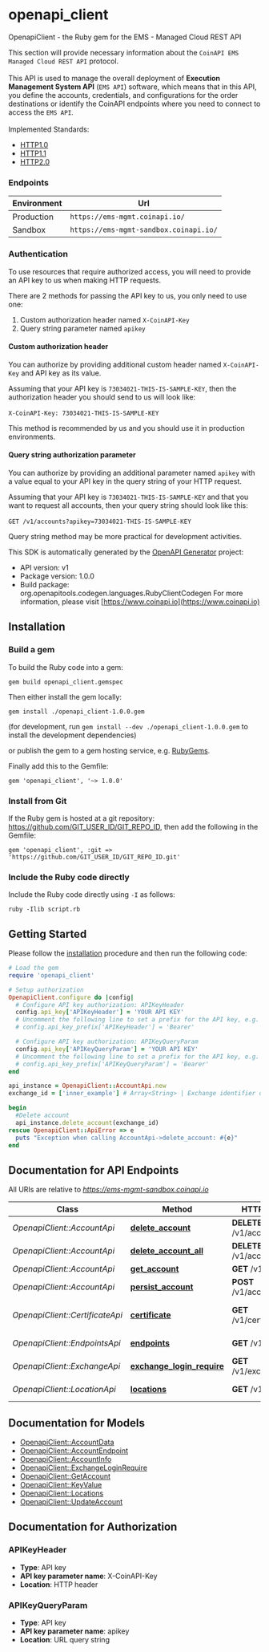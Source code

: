 # openapi_client

OpenapiClient - the Ruby gem for the EMS - Managed Cloud REST API

This section will provide necessary information about the `CoinAPI EMS Managed Cloud REST API` protocol. 
<br/><br/>
This API is used to manage the overall deployment of **Execution Management System API** (`EMS API`) software, 
which means that in this API, you define the accounts, credentials, and configurations for the order destinations or identify the CoinAPI endpoints where you need to connect to access the `EMS API`. 
<br/><br/>
Implemented Standards:

 * [HTTP1.0](https://datatracker.ietf.org/doc/html/rfc1945)
 * [HTTP1.1](https://datatracker.ietf.org/doc/html/rfc2616)
 * [HTTP2.0](https://datatracker.ietf.org/doc/html/rfc7540)
 
### Endpoints
<table>
  <thead>
    <tr>
      <th>Environment</th>
      <th>Url</th>
    </tr>
  </thead>
  <tbody>
    <tr>
      <td>Production</td>
      <td><code>https://ems-mgmt.coinapi.io/</code></td>
    </tr>
    <tr>
      <td>Sandbox</td>
      <td><code>https://ems-mgmt-sandbox.coinapi.io/</code></td>
    </tr>
  </tbody>
</table>

### Authentication

To use resources that require authorized access, you will need to provide an API key to us when making HTTP requests.

There are 2 methods for passing the API key to us, you only need to use one:

 1. Custom authorization header named `X-CoinAPI-Key`
 2. Query string parameter named `apikey`

#### Custom authorization header

You can authorize by providing additional custom header named `X-CoinAPI-Key` and API key as its value.

Assuming that your API key is `73034021-THIS-IS-SAMPLE-KEY`, then the authorization header you should send to us will look like:
<br/><br/>
`X-CoinAPI-Key: 73034021-THIS-IS-SAMPLE-KEY`

<aside class=\"success\">This method is recommended by us and you should use it in production environments.</aside>

#### Query string authorization parameter

You can authorize by providing an additional parameter named `apikey` with a value equal to your API key in the query string of your HTTP request.

Assuming that your API key is `73034021-THIS-IS-SAMPLE-KEY` and that you want to request all accounts, then your query string should look like this: 
<br/><br/>
`GET /v1/accounts?apikey=73034021-THIS-IS-SAMPLE-KEY`

<aside class=\"notice\">
Query string method may be more practical for development activities.
</aside>


This SDK is automatically generated by the [OpenAPI Generator](https://openapi-generator.tech) project:

- API version: v1
- Package version: 1.0.0
- Build package: org.openapitools.codegen.languages.RubyClientCodegen
For more information, please visit [https://www.coinapi.io](https://www.coinapi.io)

## Installation

### Build a gem

To build the Ruby code into a gem:

```shell
gem build openapi_client.gemspec
```

Then either install the gem locally:

```shell
gem install ./openapi_client-1.0.0.gem
```

(for development, run `gem install --dev ./openapi_client-1.0.0.gem` to install the development dependencies)

or publish the gem to a gem hosting service, e.g. [RubyGems](https://rubygems.org/).

Finally add this to the Gemfile:

    gem 'openapi_client', '~> 1.0.0'

### Install from Git

If the Ruby gem is hosted at a git repository: https://github.com/GIT_USER_ID/GIT_REPO_ID, then add the following in the Gemfile:

    gem 'openapi_client', :git => 'https://github.com/GIT_USER_ID/GIT_REPO_ID.git'

### Include the Ruby code directly

Include the Ruby code directly using `-I` as follows:

```shell
ruby -Ilib script.rb
```

## Getting Started

Please follow the [installation](#installation) procedure and then run the following code:

```ruby
# Load the gem
require 'openapi_client'

# Setup authorization
OpenapiClient.configure do |config|
  # Configure API key authorization: APIKeyHeader
  config.api_key['APIKeyHeader'] = 'YOUR API KEY'
  # Uncomment the following line to set a prefix for the API key, e.g. 'Bearer' (defaults to nil)
  # config.api_key_prefix['APIKeyHeader'] = 'Bearer'

  # Configure API key authorization: APIKeyQueryParam
  config.api_key['APIKeyQueryParam'] = 'YOUR API KEY'
  # Uncomment the following line to set a prefix for the API key, e.g. 'Bearer' (defaults to nil)
  # config.api_key_prefix['APIKeyQueryParam'] = 'Bearer'
end

api_instance = OpenapiClient::AccountApi.new
exchange_id = ['inner_example'] # Array<String> | Exchange identifier of the account to delete

begin
  #Delete account
  api_instance.delete_account(exchange_id)
rescue OpenapiClient::ApiError => e
  puts "Exception when calling AccountApi->delete_account: #{e}"
end

```

## Documentation for API Endpoints

All URIs are relative to *https://ems-mgmt-sandbox.coinapi.io*

Class | Method | HTTP request | Description
------------ | ------------- | ------------- | -------------
*OpenapiClient::AccountApi* | [**delete_account**](docs/AccountApi.md#delete_account) | **DELETE** /v1/accounts | Delete account
*OpenapiClient::AccountApi* | [**delete_account_all**](docs/AccountApi.md#delete_account_all) | **DELETE** /v1/accounts/all | Delete all accounts
*OpenapiClient::AccountApi* | [**get_account**](docs/AccountApi.md#get_account) | **GET** /v1/accounts | Get accounts
*OpenapiClient::AccountApi* | [**persist_account**](docs/AccountApi.md#persist_account) | **POST** /v1/accounts | Add or update account
*OpenapiClient::CertificateApi* | [**certificate**](docs/CertificateApi.md#certificate) | **GET** /v1/certificate/pem | Get authentication certificate
*OpenapiClient::EndpointsApi* | [**endpoints**](docs/EndpointsApi.md#endpoints) | **GET** /v1/endpoints | Get API endpoints
*OpenapiClient::ExchangeApi* | [**exchange_login_require**](docs/ExchangeApi.md#exchange_login_require) | **GET** /v1/exchanges | Get exchange configuration
*OpenapiClient::LocationApi* | [**locations**](docs/LocationApi.md#locations) | **GET** /v1/locations | Get site locations


## Documentation for Models

 - [OpenapiClient::AccountData](docs/AccountData.md)
 - [OpenapiClient::AccountEndpoint](docs/AccountEndpoint.md)
 - [OpenapiClient::AccountInfo](docs/AccountInfo.md)
 - [OpenapiClient::ExchangeLoginRequire](docs/ExchangeLoginRequire.md)
 - [OpenapiClient::GetAccount](docs/GetAccount.md)
 - [OpenapiClient::KeyValue](docs/KeyValue.md)
 - [OpenapiClient::Locations](docs/Locations.md)
 - [OpenapiClient::UpdateAccount](docs/UpdateAccount.md)


## Documentation for Authorization


### APIKeyHeader


- **Type**: API key
- **API key parameter name**: X-CoinAPI-Key
- **Location**: HTTP header

### APIKeyQueryParam


- **Type**: API key
- **API key parameter name**: apikey
- **Location**: URL query string

